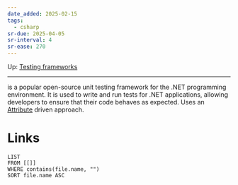 ```yaml
---
date_added: 2025-02-15
tags:
  - csharp
sr-due: 2025-04-05
sr-interval: 4
sr-ease: 270
---
```

Up: [Testing frameworks](Testing%20frameworks.md)
___
 is a popular open-source unit testing framework for the .NET programming environment. It is used to write and run tests for .NET applications, allowing developers to ensure that their code behaves as expected. Uses an [Attribute](Attribute.md) driven approach.
# Links
```dataview
LIST
FROM [[]]
WHERE contains(file.name, "")
SORT file.name ASC
```
